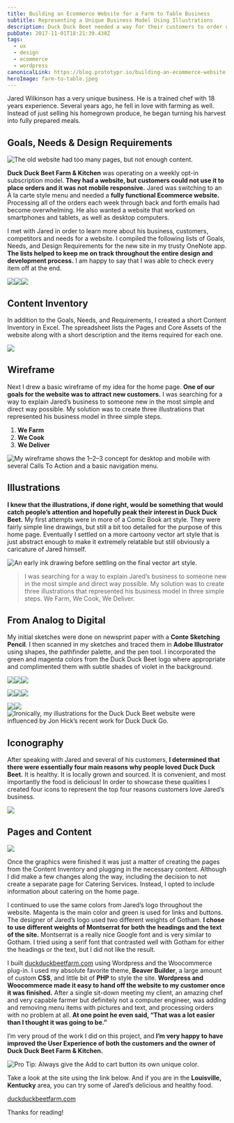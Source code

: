 ```yaml
---
title: Building an Ecommerce Website for a Farm to Table Business
subtitle: Representing a Unique Business Model Using Illustrations
description: Duck Duck Beet needed a way for their customers to order online and a homepage that would clearly explain their unique business to new customers. Woocommerce and Vector Art to the rescue.
pubDate: 2017-11-01T18:21:39.438Z
tags:
  - ux
  - design
  - ecommerce
  - wordpress
canonicalLink: https://blog.prototypr.io/building-an-ecommerce-website-for-a-farm-to-table-business-ec3e541302a4
heroImage: farm-to-table.jpeg
---
```


Jared Wilkinson has a very unique business. He is a trained chef with 18 years experience. Several years ago, he fell in love with farming as well. Instead of just selling his homegrown produce, he began turning his harvest into fully prepared meals.

## Goals, Needs & Design Requirements

![The old website had too many pages, but not enough content.](./images/asset-2.jpeg)

**Duck Duck Beet Farm & Kitchen** was operating on a weekly opt-in subscription model. **They had a website, but customers could not use it to place orders and it was not mobile responsive.** Jared was switching to an À la carte style menu and needed a **fully functional Ecommerce website.** Processing all of the orders each week through back and forth emails had become overwhelming. He also wanted a website that worked on smartphones and tablets, as well as desktop computers.

I met with Jared in order to learn more about his business, customers, competitors and needs for a website. I compiled the following lists of Goals, Needs, and Design Requirements for the new site in my trusty OneNote app. **The lists helped to keep me on track throughout the entire design and development process.** I am happy to say that I was able to check every item off at the end.

![](./images/asset-3.png)![](./images/asset-4.png)![](./images/asset-5.png)

## Content Inventory

In addition to the Goals, Needs, and Requirements, I created a short Content Inventory in Excel. The spreadsheet lists the Pages and Core Assets of the website along with a short description and the items required for each one.

![](./images/asset-6.png)

## Wireframe

Next I drew a basic wireframe of my idea for the home page. **One of our goals for the website was to attract new customers.** I was searching for a way to explain Jared’s business to someone new in the most simple and direct way possible. My solution was to create three illustrations that represented his business model in three simple steps.

1.  **We Farm**
2.  **We Cook**
3.  **We Deliver**

![My wireframe shows the 1–2–3 concept for desktop and mobile with several Calls To Action and a basic navigation menu.](./images/asset-7.jpeg)

## Illustrations

**I knew that the illustrations, if done right, would be something that would catch people’s attention and hopefully peak their interest in Duck Duck Beet.** My first attempts were in more of a Comic Book art style. They were fairly simple line drawings, but still a bit too detailed for the purpose of this home page. Eventually I settled on a more cartoony vector art style that is just abstract enough to make it extremely relatable but still obviously a caricature of Jared himself.

![An early ink drawing before settling on the final vector art style.](./images/asset-8.png)

> I was searching for a way to explain Jared’s business to someone new in the most simple and direct way possible. My solution was to create three illustrations that represented his business model in three simple steps. We Farm, We Cook, We Deliver.

## From Analog to Digital

My initial sketches were done on newsprint paper with a **Conte Sketching Pencil**. I then scanned in my sketches and traced them in **Adobe Illustrator** using shapes, the pathfinder palette, and the pen tool. I incorporated the green and magenta colors from the Duck Duck Beet logo where appropriate and complimented them with subtle shades of violet in the background.

![](./images/asset-9.jpeg)![](./images/asset-10.jpeg)![](./images/asset-11.jpeg)

![](./images/asset-12.jpeg)![](./images/asset-13.jpeg)![](./images/asset-14.jpeg)

![](./images/asset-15.jpeg)![](./images/asset-16.jpeg)![Ironically, my illustrations for the Duck Duck Beet website were influenced by Jon Hick’s recent work for Duck Duck Go.](./images/asset-17.jpeg)

## Iconography

After speaking with Jared and several of his customers, **I determined that there were essentially four main reasons why people loved Duck Duck Beet.** It is healthy. It is locally grown and sourced. It is convenient, and most importantly the food is delicious! In order to showcase these qualities I created four icons to represent the top four reasons customers love Jared’s business.

![](./images/asset-18.png)

## Pages and Content

![](./images/asset-19.jpeg)

Once the graphics were finished it was just a matter of creating the pages from the Content Inventory and plugging in the necessary content. Although I did make a few changes along the way, including the decision to not create a separate page for Catering Services. Instead, I opted to include information about catering on the home page.

I continued to use the same colors from Jared’s logo throughout the website. Magenta is the main color and green is used for links and buttons. The designer of Jared’s logo used two different weights of Gotham. **I chose to use different weights of Montserrat for both the headings and the text of the site.** Montserrat is a really nice Google font and is very similar to Gotham. I tried using a serif font that contrasted well with Gotham for either the headings or the text, but I did not like the result.

I built [duckduckbeetfarm.com](https://duckduckbeetfarm.com/) using Wordpress and the Woocommerce plug-in. I used my absolute favorite theme, **Beaver Builder**, a large amount of custom **CSS**, and little bit of **PHP** to style the site. **Wordpress and Woocommerce made it easy to hand off the website to my customer once it was finished.** After a single sit-down meeting my client, an amazing chef and very capable farmer but definitely not a computer engineer, was adding and removing menu items with pictures and text, and processing orders with no problem at all. **At one point he even said, “That was a lot easier than I thought it was going to be.”**

I’m very proud of the work I did on this project, and **I’m very happy to have improved the User Experience of both the customers and the owner of Duck Duck Beet Farm & Kitchen.**

![Pro Tip: Always give the Add to cart button its own unique color.](./images/asset-20.jpeg)

Take a look at the site using the link below. And if you are in the **Louisville, Kentucky** area, you can try some of Jared’s delicious and healthy food.

[duckduckbeetfarm.com](https://duckduckbeetfarm.com/)

Thanks for reading!
